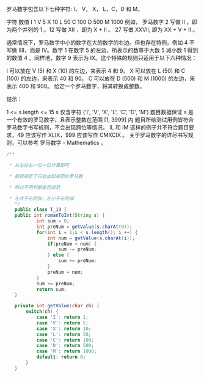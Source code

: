 罗马数字包含以下七种字符: I， V， X， L，C，D 和 M。

字符          数值
I             1
V             5
X             10
L             50
C             100
D             500
M             1000
例如， 罗马数字 2 写做 II ，即为两个并列的 1 。12 写做 XII ，即为 X + II 。 27 写做  XXVII, 即为 XX + V + II 。

通常情况下，罗马数字中小的数字在大的数字的右边。但也存在特例，例如 4 不写做 IIII，而是 IV。数字 1 在数字 5 的左边，所表示的数等于大数 5 减小数 1 得到的数值 4 。同样地，数字 9 表示为 IX。这个特殊的规则只适用于以下六种情况：

I 可以放在 V (5) 和 X (10) 的左边，来表示 4 和 9。
X 可以放在 L (50) 和 C (100) 的左边，来表示 40 和 90。 
C 可以放在 D (500) 和 M (1000) 的左边，来表示 400 和 900。
给定一个罗马数字，将其转换成整数。

提示：

1 <= s.length <= 15
s 仅含字符 ('I', 'V', 'X', 'L', 'C', 'D', 'M')
题目数据保证 s 是一个有效的罗马数字，且表示整数在范围 [1, 3999] 内
题目所给测试用例皆符合罗马数字书写规则，不会出现跨位等情况。
IL 和 IM 这样的例子并不符合题目要求，49 应该写作 XLIX，999 应该写作 CMXCIX 。
关于罗马数字的详尽书写规则，可以参考 罗马数字 - Mathematics 。



```java
/**

 * 从左往右一位一位计算即可

 * 题目规定了只会出现规范的罗马数

 * 所以不用判断是否规范

 * 左大于右则加，左小于右则减
   */
   public class T_13 {
   public int romanToInt(String s) {
           int sum = 0;
           int preNum = getValue(s.charAt(0));
           for(int i = 1;i < s.length(); i ++) {
               int num = getValue(s.charAt(i));
               if(preNum < num) {
                   sum -= preNum;
               } else {
                   sum += preNum;
               }
               preNum = num;
           }
           sum += preNum;
           return sum;
   }

   private int getValue(char ch) {
       switch(ch) {
           case 'I': return 1;
           case 'V': return 5;
           case 'X': return 10;
           case 'L': return 50;
           case 'C': return 100;
           case 'D': return 500;
           case 'M': return 1000;
           default: return 0;
       }
   }
```



